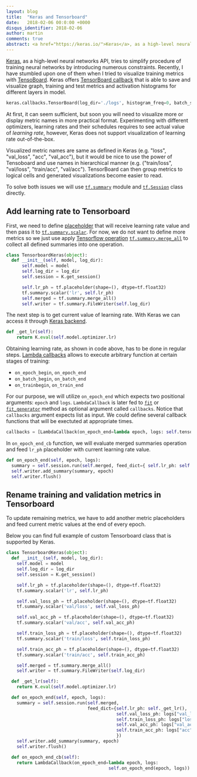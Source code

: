 ```yaml
---
layout: blog
title:  "Keras and Tensorboard"
date:   2018-02-06 00:0:00 +0000
disqus_identifier: 2018-02-06
author: martin
comments: true
abstract: <a href="https://keras.io/">Keras</a>, as a high-level neural networks API, tries to simplify procedure of training neural networks by introducing numerous constraints. Recently, I have stumbled upon one of them when I tried to visualize training metrics with <a href="https://www.tensorflow.org/programmers_guide/summaries_and_tensorboard" >TensoBoard</a>. Keras offers <a href="https://keras.io/callbacks/#tensorboard">TensorBoard callback</a> that is able to save and visualize graph, training and test metrics and activation histograms for different layers in model.
---
```


[Keras](https://keras.io/), as a high-level neural networks API, tries to simplify procedure of training neural networks by introducing numerous constraints.
Recently, I have stumbled upon one of them when I tried to visualize training metrics with [TensoBoard](https://www.tensorflow.org/programmers_guide/summaries_and_tensorboard).
Keras offers [TensorBoard callback](https://keras.io/callbacks/#tensorboard) that is able to save and visualize graph, training and test metrics and activation histograms for different layers in model.

```python
keras.callbacks.TensorBoard(log_dir='./logs', histogram_freq=0, batch_size=32, write_graph=True, write_grads=False, write_images=False, embeddings_freq=0, embeddings_layer_names=None, embeddings_metadata=None)
```

At first, it can seem sufficient, but soon you will need to visualize more or display metric names in more practical format.
Experimenting with different optimizers, learning rates and their schedules requires to see actual value of *learning rate*, however, Keras does not support visualization of learning rate out-of-the-box.

Visualized metric names are same as defined in Keras (e.g. "loss", "val_loss", "acc", "val_acc"), but it would be nice to use the power of Tensoboard and use names in hierarchical manner (e.g. ("train/loss", "val/loss", "train/acc", "val/acc"). TensorBoard can then group metrics to logical cells and generated visualizations become easier to read.

To solve both issues we will use [`tf.summary`](https://www.tensorflow.org/api_docs/python/tf/summary) module and [`tf.Session`](https://www.tensorflow.org/api_docs/python/tf/Session) class directly.

## Add learning rate to Tensorboard
First, we need to define [placeholder](https://www.tensorflow.org/api_docs/python/tf/placeholder) that will receive learning rate value and then pass it to [`tf.summary.scalar`](https://www.tensorflow.org/api_docs/python/tf/summary/scalar).
For now, we do not want to define more metrics so we just use apply [Tensorflow operation](https://www.tensorflow.org/api_docs/python/tf/Operation) [`tf.summary.merge_all`](https://www.tensorflow.org/api_docs/python/tf/summary/merge_all) to collect all defined summaries into one operation.

```python
class TensorboardKeras(object):
  def __init__(self, model, log_dir):
      self.model = model
      self.log_dir = log_dir
      self.session = K.get_session()

      self.lr_ph = tf.placeholder(shape=(), dtype=tf.float32)
      tf.summary.scalar('lr', self.lr_ph)
      self.merged = tf.summary.merge_all()
      self.writer = tf.summary.FileWriter(self.log_dir)
```

The next step is to get current value of learning rate. With Keras we can access it through [Keras backend](https://keras.io/backend/).

```python
def _get_lr(self):
    return K.eval(self.model.optimizer.lr)
```

Obtaining learning rate, as shown in code above, has to be done in regular steps.
[Lambda callbacks](https://keras.io/callbacks/#lambdacallback) allows to execute arbitrary function at certain stages of training:
* `on_epoch_begin`, `on_epoch_end`
* `on_batch_begin`, `on_batch_end`
* `on_trainbegin`, `on_train_end`

For our purpose, we will utilize `on_epoch_end` which expects two positional arguments: `epoch` and `logs`.
`LambdaCallback` is later fed to [`fit`](https://keras.io/models/sequential/#fit) or [`fit_generator`](https://keras.io/models/sequential/#fit_generator) method as optional argument called `callbacks`.
Notice that `callbacks` argument expects list as input. We could define several callback functions that will be exectuted at appropriate times.

```python
callbacks = [LambdaCallback(on_epoch_end=lambda epoch, logs: self.tensorboard.on_epoch_end_cb(epoch, logs))]
```

In `on_epoch_end_cb` function, we will evaluate merged summaries operation and feed `lr_ph` placeholder with current learning rate value.

```python
def on_epoch_end(self, epoch, logs):
  summary = self.session.run(self.merged, feed_dict={ self.lr_ph: self._get_lr() })
  self.writer.add_summary(summary, epoch)
  self.writer.flush()
```

## Rename training and validation metrics in Tensorboard
To update remaining metrics, we have to add another metric placeholders and feed current metric values at the end of every epoch.

Below you can find full example of custom Tensorboard class that is supported by Keras.

```python
class TensorboardKeras(object):
  def __init__(self, model, log_dir):
    self.model = model
    self.log_dir = log_dir
    self.session = K.get_session()

    self.lr_ph = tf.placeholder(shape=(), dtype=tf.float32)
    tf.summary.scalar('lr', self.lr_ph)

    self.val_loss_ph = tf.placeholder(shape=(), dtype=tf.float32)
    tf.summary.scalar('val/loss', self.val_loss_ph)

    self.val_acc_ph = tf.placeholder(shape=(), dtype=tf.float32)
    tf.summary.scalar('val/acc', self.val_acc_ph)

    self.train_loss_ph = tf.placeholder(shape=(), dtype=tf.float32)
    tf.summary.scalar('train/loss', self.train_loss_ph)

    self.train_acc_ph = tf.placeholder(shape=(), dtype=tf.float32)
    tf.summary.scalar('train/acc', self.train_acc_ph)

    self.merged = tf.summary.merge_all()
    self.writer = tf.summary.FileWriter(self.log_dir)

  def _get_lr(self):
    return K.eval(self.model.optimizer.lr)

  def on_epoch_end(self, epoch, logs):
    summary = self.session.run(self.merged,
                               feed_dict={self.lr_ph: self._get_lr(),
                                          self.val_loss_ph: logs["val_loss"],
                                          self.train_loss_ph: logs["loss"],
                                          self.val_acc_ph: logs["val_acc"],
                                          self.train_acc_ph: logs["acc"]
                                          })
    self.writer.add_summary(summary, epoch)
    self.writer.flush()

  def on_epoch_end_cb(self):
    return LambdaCallback(on_epoch_end=lambda epoch, logs:
                                       self.on_epoch_end(epoch, logs))
```
